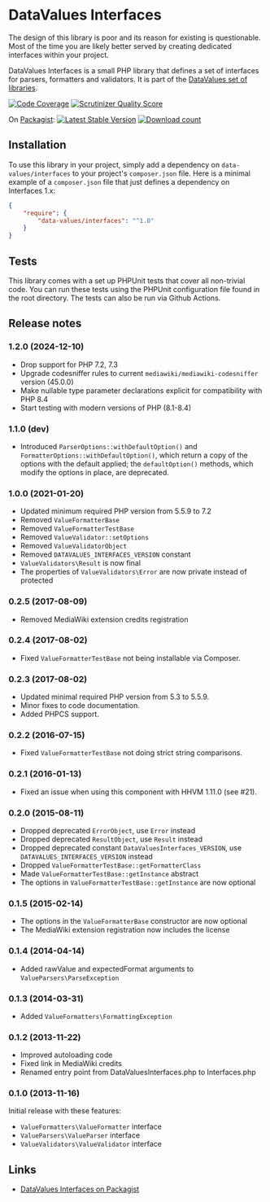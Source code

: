 # DataValues Interfaces

The design of this library is poor and its reason for existing is questionable. Most of the
time you are likely better served by creating dedicated interfaces within your project.

DataValues Interfaces is a small PHP library that defines a set of interfaces for parsers,
formatters and validators. It is part of the [DataValues set of libraries](https://github.com/DataValues).

[![Code Coverage](https://scrutinizer-ci.com/g/DataValues/Interfaces/badges/coverage.png?s=6432d29bf3fed068995e66093ad52e053099a916)](https://scrutinizer-ci.com/g/DataValues/Interfaces/)
[![Scrutinizer Quality Score](https://scrutinizer-ci.com/g/DataValues/Interfaces/badges/quality-score.png?s=da1bb6ea09762d9e3a143e473cdefa712db46804)](https://scrutinizer-ci.com/g/DataValues/Interfaces/)

On [Packagist](https://packagist.org/packages/data-values/interfaces):
[![Latest Stable Version](https://poser.pugx.org/data-values/interfaces/version.png)](https://packagist.org/packages/data-values/interfaces)
[![Download count](https://poser.pugx.org/data-values/interfaces/d/total.png)](https://packagist.org/packages/data-values/interfaces)


## Installation

To use this library in your project, simply add a dependency on `data-values/interfaces`
to your project's `composer.json` file. Here is a minimal example of a `composer.json`
file that just defines a dependency on Interfaces 1.x:

```json
{
    "require": {
        "data-values/interfaces": "^1.0"
    }
}
```

## Tests

This library comes with a set up PHPUnit tests that cover all non-trivial code. You can run these
tests using the PHPUnit configuration file found in the root directory. The tests can also be run
via Github Actions.

## Release notes

### 1.2.0 (2024-12-10)

* Drop support for PHP 7.2, 7.3
* Upgrade codesniffer rules to current `mediawiki/mediawiki-codesniffer` version (45.0.0)
* Make nullable type parameter declarations explicit for compatibility with PHP 8.4
* Start testing with modern versions of PHP (8.1-8.4)

### 1.1.0 (dev)

* Introduced `ParserOptions::withDefaultOption()` and `FormatterOptions::withDefaultOption()`,
  which return a copy of the options with the default applied;
  the `defaultOption()` methods, which modify the options in place, are deprecated.

### 1.0.0 (2021-01-20)

* Updated minimum required PHP version from 5.5.9 to 7.2
* Removed `ValueFormatterBase`
* Removed `ValueFormatterTestBase`
* Removed `ValueValidator::setOptions`
* Removed `ValueValidatorObject`
* Removed `DATAVALUES_INTERFACES_VERSION` constant
* `ValueValidators\Result` is now final
* The properties of `ValueValidators\Error` are now private instead of protected

### 0.2.5 (2017-08-09)

* Removed MediaWiki extension credits registration

### 0.2.4 (2017-08-02)

* Fixed `ValueFormatterTestBase` not being installable via Composer.

### 0.2.3 (2017-08-02)

* Updated minimal required PHP version from 5.3 to 5.5.9.
* Minor fixes to code documentation.
* Added PHPCS support.

### 0.2.2 (2016-07-15)

* Fixed `ValueFormatterTestBase` not doing strict string comparisons.

### 0.2.1 (2016-01-13)

* Fixed an issue when using this component with HHVM 1.11.0 (see #21).

### 0.2.0 (2015-08-11)

* Dropped deprecated `ErrorObject`, use `Error` instead
* Dropped deprecated `ResultObject`, use `Result` instead
* Dropped deprecated constant `DataValuesInterfaces_VERSION`, use `DATAVALUES_INTERFACES_VERSION` instead
* Dropped `ValueFormatterTestBase::getFormatterClass`
* Made `ValueFormatterTestBase::getInstance` abstract
* The options in `ValueFormatterTestBase::getInstance` are now optional

### 0.1.5 (2015-02-14)

* The options in the `ValueFormatterBase` constructor are now optional
* The MediaWiki extension registration now includes the license

### 0.1.4 (2014-04-14)

* Added rawValue and expectedFormat arguments to `ValueParsers\ParseException`

### 0.1.3 (2014-03-31)

* Added `ValueFormatters\FormattingException`

### 0.1.2 (2013-11-22)

* Improved autoloading code
* Fixed link in MediaWiki credits
* Renamed entry point from DataValuesInterfaces.php to Interfaces.php

### 0.1.0 (2013-11-16)

Initial release with these features:

* `ValueFormatters\ValueFormatter` interface
* `ValueParsers\ValueParser` interface
* `ValueValidators\ValueValidator` interface

## Links

* [DataValues Interfaces on Packagist](https://packagist.org/packages/data-values/interfaces)
